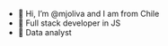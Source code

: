 - 👋 Hi, I’m @mjoliva and I am from Chile
- 🌱 Full stack developer in JS
- 🌱 Data analyst

<!---
mjoliva/mjoliva is a ✨ special ✨ repository because its `README.md` (this file) appears on your GitHub profile.
You can click the Preview link to take a look at your changes.
--->

